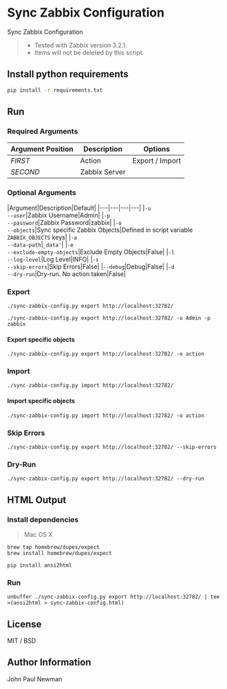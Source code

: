 
# Sync Zabbix Configuration

Sync Zabbix Configuration

> - Tested with Zabbix version 3.2.1.
> - Items will not be deleted by this script.

## Install python requirements

~~~bash
pip install -r requirements.txt
~~~

## Run

### Required Arguments

|Argument Position|Description|Options
|---|---|---|
|*FIRST*|Action|Export / Import|
|*SECOND*|Zabbix Server||

### Optional Arguments

|Argument|Description|Default|
|---|---|---|---|
|```-u```<br />```--user```|Zabbix Username|Admin|
|```-p```<br />```--password```|Zabbix Password|zabbix|
|```-o```<br />```--objects```|Sync specific Zabbix Objects|Defined in script variable ```ZABBIX_OBJECTS``` keys|
|```-a```<br />```--data-path```|```_data'```|
|```-e```<br />```--exclude-empty-objects```|Exclude Empty Objects|False|
|```-l```<br />```--log-level```|Log Level|INFO|
|```-s```<br />```--skip-errors```|Skip Errors|False|
|```--debug```|Debug|False|
|```-d```<br />```--dry-run```|Dry-run. No action taken|False|

### Export

~~~
./sync-zabbix-config.py export http://localhost:32782/

./sync-zabbix-config.py export http://localhost:32782/ -u Admin -p zabbix
~~~

#### Export specific objects

~~~
./sync-zabbix-config.py export http://localhost:32782/ -o action
~~~

### Import

~~~
./sync-zabbix-config.py import http://localhost:32782/
~~~

#### Import specific objects

~~~
./sync-zabbix-config.py import http://localhost:32782/ -o action
~~~

### Skip Errors

~~~
./sync-zabbix-config.py export http://localhost:32782/ --skip-errors
~~~

### Dry-Run

~~~
./sync-zabbix-config.py export http://localhost:32782/ --dry-run
~~~

## HTML Output

### Install dependencies

> Mac OS X

~~~
brew tap homebrew/dupes/expect
brew install homebrew/dupes/expect

pip install ansi2html
~~~

### Run

~~~
unbuffer ./sync-zabbix-config.py export http://localhost:32782/ | tee >(ansi2html > sync-zabbix-config.html)
~~~

## License

MIT / BSD

## Author Information

John Paul Newman

